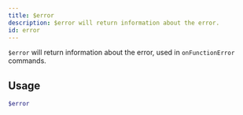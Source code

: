```yaml
---
title: $error
description: $error will return information about the error.
id: error
---
```


`$error` will return information about the error, used in `onFunctionError` commands.

## Usage

```php
$error
```
